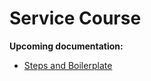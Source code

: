 # Service Course


**Upcoming documentation:**

 - [Steps and Boilerplate](https://github.com/vtex-apps/service-course/pull/2)